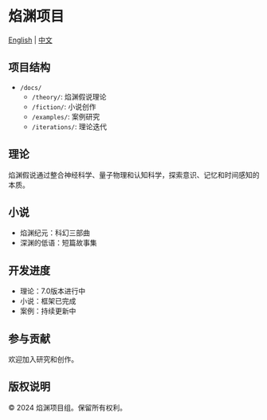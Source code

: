 # 焰渊项目

[English](README.md) | [中文](README-CN.md)

## 项目结构
- `/docs/`
  - `/theory/`: 焰渊假说理论
  - `/fiction/`: 小说创作
  - `/examples/`: 案例研究
  - `/iterations/`: 理论迭代

## 理论
焰渊假说通过整合神经科学、量子物理和认知科学，探索意识、记忆和时间感知的本质。

## 小说
- 焰渊纪元：科幻三部曲
- 深渊的低语：短篇故事集

## 开发进度
- 理论：7.0版本进行中
- 小说：框架已完成
- 案例：持续更新中

## 参与贡献
欢迎加入研究和创作。

## 版权说明
© 2024 焰渊项目组。保留所有权利。